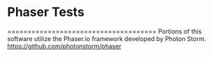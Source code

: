 # Phaser Tests
=====================================
Portions of this software utilize the Phaser.io framework developed by Photon Storm.
https://github.com/photonstorm/phaser

